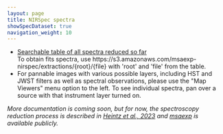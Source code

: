 ```yaml
---
layout: page
title: NIRSpec spectra
showSpecDataset: true
navigation_weight: 10
---
```


<ul>
    <li><a href="https://s3.amazonaws.com/msaexp-nirspec/extractions/nirspec_graded.html">Searchable table of all spectra reduced so far</a></li>
    To obtain fits spectra, use https://s3.amazonaws.com/msaexp-nirspec/extractions/{root}/{file} with 'root' and 'file' from the table.
    <li>For pannable images with various possible layers, including HST and JWST filters as well as spectral observations, please use the "Map Viewers" menu option to the left. To see individual spectra, pan over a source with that instrument layer turned on.</li>
    
</ul>

<em>More documentation is coming soon, but for now, the spectroscopy reduction process is described in <a href="https://ui.adsabs.harvard.edu/abs/2023arXiv230600647H/abstract">Heintz et al., 2023</a> and <a href="https://github.com/gbrammer/msaexp">msaexp</a> is available publicly.</em>